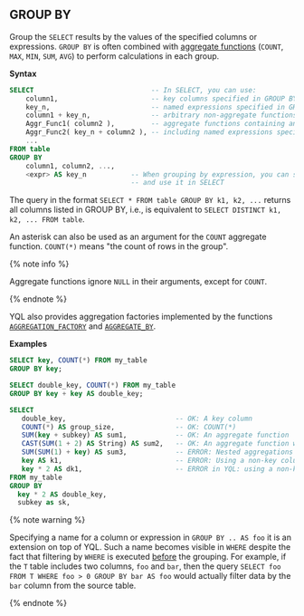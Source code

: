 ## GROUP BY

Group the `SELECT` results by the values of the specified columns or expressions. `GROUP BY` is often combined with [aggregate functions](../../../builtins/aggregation.md) (`COUNT`, `MAX`, `MIN`, `SUM`, `AVG`) to perform calculations in each group.

**Syntax**

```sql
SELECT                             -- In SELECT, you can use:
    column1,                       -- key columns specified in GROUP BY
    key_n,                         -- named expressions specified in GROUP BY
    column1 + key_n,               -- arbitrary non-aggregate functions on them
    Aggr_Func1( column2 ),         -- aggregate functions containing any columns as arguments,
    Aggr_Func2( key_n + column2 ), -- including named expressions specified in GROUP BY
    ...
FROM table
GROUP BY
    column1, column2, ...,
    <expr> AS key_n           -- When grouping by expression, you can set a name for it using AS,
                              -- and use it in SELECT
```

The query in the format `SELECT * FROM table GROUP BY k1, k2, ...` returns all columns listed in GROUP BY, i.e., is equivalent to `SELECT DISTINCT k1, k2, ... FROM table`.

An asterisk can also be used as an argument for the `COUNT` aggregate function. `COUNT(*)` means "the count of rows in the group".

{% note info %}

Aggregate functions ignore `NULL` in their arguments, except for `COUNT`.

{% endnote %}

YQL also provides aggregation factories implemented by the functions [`AGGREGATION_FACTORY`](../../../builtins/basic.md#aggregationfactory) and [`AGGREGATE_BY`](../../../builtins/aggregation.md#aggregateby).

**Examples**

```sql
SELECT key, COUNT(*) FROM my_table
GROUP BY key;
```

```sql
SELECT double_key, COUNT(*) FROM my_table
GROUP BY key + key AS double_key;
```

```sql
SELECT
   double_key,                           -- OK: A key column
   COUNT(*) AS group_size,               -- OK: COUNT(*)
   SUM(key + subkey) AS sum1,            -- OK: An aggregate function
   CAST(SUM(1 + 2) AS String) AS sum2,   -- OK: An aggregate function with a constant argument
   SUM(SUM(1) + key) AS sum3,            -- ERROR: Nested aggregations are not allowed
   key AS k1,                            -- ERROR: Using a non-key column named key without aggregation
   key * 2 AS dk1,                       -- ERROR in YQL: using a non-key column named key without aggregation
FROM my_table
GROUP BY
  key * 2 AS double_key,
  subkey as sk,
```

{% note warning %}

Specifying a name for a column or expression in `GROUP BY .. AS foo` it is an extension on top of YQL. Such a name becomes visible in `WHERE` despite the fact that filtering by `WHERE` is executed [before](../../select/where.md) the grouping. For example, if the `T` table includes two columns, `foo` and `bar`, then the query `SELECT foo FROM T WHERE foo > 0 GROUP BY bar AS foo` would actually filter data by the `bar` column from the source table.

{% endnote %}

